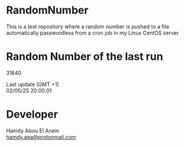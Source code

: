 # RandomNumber    
This is a test repository where a random number is pushed to a file automatically passwordless from a cron job in my Linux CentOS server    
# Random Number of the last run   
31640
      
Last update (GMT +1)    
02/05/25 20:00:01
# Developer    
Hamdy Abou El Anein   
hamdy.aea@protonmail.com
